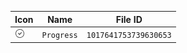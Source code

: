 | Icon | Name | File ID |
| ---  | ---  | ---     |
| ![](Progress.png) | `Progress` | `1017641753739630653` |

